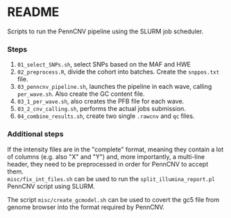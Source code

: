 # README

Scripts to run the PennCNV pipeline using the SLURM job scheduler.

### Steps

1. `01_select_SNPs.sh`, select SNPs based on the MAF and HWE
1. `02_preprocess.R`, divide the cohort into batches. Create the `snppos.txt` file.
2. `03_penncnv_pipeline.sh`, launches the pipeline in each wave, calling `per_wave.sh`.
   Also create the GC content file.
3. `03_1_per_wave.sh`, also creates the PFB file for each wave.
4. `03_2_cnv_calling.sh`, performs the actual jobs submission.
5. `04_combine_results.sh`, create two single `.rawcnv` and `qc` files.

### Additional steps

If the intensity files are in the "complete" format, meaning they contain
a lot of columns (e.g. also "X" and "Y") and, more importantly, a multi-line
header, they need to be preprocessed in order for PennCNV to accept them.   
`misc/fix_int_files.sh` can be used to run the `split_illumina_report.pl` PennCNV
script using SLURM.

The script `misc/create_gcmodel.sh` can be used to covert the gc5 file from
genome browser into the format required by PennCNV.
